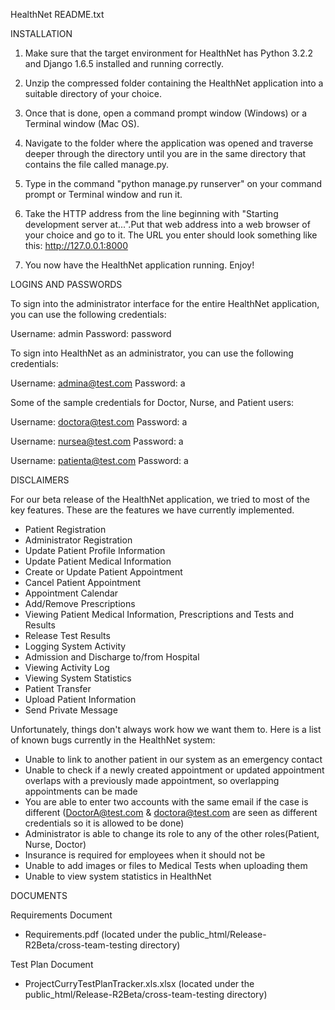 HealthNet README.txt

INSTALLATION

1. Make sure that the target environment for HealthNet has Python 3.2.2 and Django 1.6.5 installed and running correctly.

2. Unzip the compressed folder containing the HealthNet application into a suitable directory of your choice.

3. Once that is done, open a command prompt window (Windows) or a Terminal window (Mac OS).

4. Navigate to the folder where the application was opened and traverse deeper through the directory until you are in the same directory that contains the file called manage.py.

5. Type in the command "python manage.py runserver" on your command prompt or Terminal window and run it.

6. Take the HTTP address from the line beginning with "Starting development server at...".Put that web address into a web browser of your choice and go to it. The URL you enter should look something like this: http://127.0.0.1:8000

7. You now have the HealthNet application running. Enjoy!


LOGINS AND PASSWORDS

To sign into the administrator interface for the entire HealthNet application, you can use the following credentials:

Username: admin
Password: password

To sign into HealthNet as an administrator, you can use the following credentials:

Username: admina@test.com
Password: a

Some of the sample credentials for Doctor, Nurse, and Patient users:

Username: doctora@test.com
Password: a

Username: nursea@test.com
Password: a

Username: patienta@test.com
Password: a


DISCLAIMERS

For our beta release of the HealthNet application, we tried to most of the key features. These are the features we have currently implemented.

- Patient Registration
- Administrator Registration
- Update Patient Profile Information
- Update Patient Medical Information
- Create or Update Patient Appointment
- Cancel Patient Appointment
- Appointment Calendar
- Add/Remove Prescriptions
- Viewing Patient Medical Information, Prescriptions and Tests and Results
- Release Test Results
- Logging System Activity
- Admission and Discharge to/from Hospital
- Viewing Activity Log
- Viewing System Statistics
- Patient Transfer
- Upload Patient Information
- Send Private Message

Unfortunately, things don't always work how we want them to. Here is a list of known bugs currently in the HealthNet system:

- Unable to link to another patient in our system as an emergency contact
- Unable to check if a newly created appointment or updated appointment overlaps with a
  previously made appointment, so overlapping appointments can be made
- You are able to enter two accounts with the same email if the case is different
  (DoctorA@test.com & doctora@test.com are seen as different credentials so it is allowed to be done)
- Administrator is able to change its role to any of the other roles(Patient, Nurse, Doctor)
- Insurance is required for employees when it should not be
- Unable to add images or files to Medical Tests when uploading them
- Unable to view system statistics in HealthNet



DOCUMENTS

Requirements Document
- Requirements.pdf (located under the public_html/Release-R2Beta/cross-team-testing directory)

Test Plan Document
- ProjectCurryTestPlanTracker.xls.xlsx (located under the public_html/Release-R2Beta/cross-team-testing directory)
